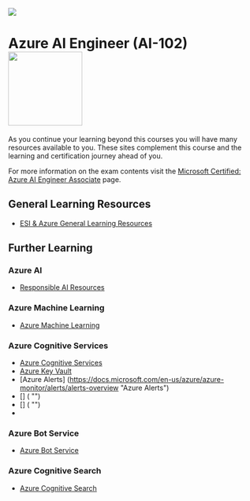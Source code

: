 [![](https://github.com/georgiakalyva/learningresources/raw/main/assets/ESI.png)](https://github.com/georgiakalyva/learningresources/raw/main/assets/ESI.png)

# Azure AI Engineer (AI-102) <img src="https://github.com/georgiakalyva/learningresources/raw/main/assets/ai-102.png" width="150">

As you continue your learning beyond this courses you will have many resources available to you. These sites complement this course and the learning and certification journey ahead of you.

For more information on the exam contents visit the [Microsoft Certified: Azure AI Engineer Associate](https://docs.microsoft.com/en-us/learn/certifications/azure-ai-engineer/ "Microsoft Certified: Azure AI Engineer Associate") page.

## General Learning Resources

- [ESI & Azure General Learning Resources](https://georgiakalyva.github.io/Learning-Resources/ "ESI & Azure General Learning Resources")

## Further Learning

### Azure AI

- [Responsible AI Resources](https://www.microsoft.com/ai/responsible-ai "Responsible AI Resources")

### Azure Machine Learning

- [Azure Machine Learning](https://docs.microsoft.com/en-us/azure/machine-learning/ "Azure Machine Learning")

### Azure Cognitive Services

- [Azure Cognitive Services](https://docs.microsoft.com/en-us/azure/cognitive-services/ "Azure Cognitive Services")
- [Azure Key Vault](https://docs.microsoft.com/en-us/azure/key-vault/general/basic-concepts "Azure Key Vault")
- [Azure Alerts] (https://docs.microsoft.com/en-us/azure/azure-monitor/alerts/alerts-overview "Azure Alerts")
- [] ( "")
- [] ( "")
- 

### Azure Bot Service
- [Azure Bot Service](https://docs.microsoft.com/en-us/azure/bot-service/?view=azure-bot-service-4.0 "Azure Bot Service")

### Azure Cognitive Search

- [Azure Cognitive Search](https://docs.microsoft.com/en-us/azure/search/ "Azure Cognitive Search")

